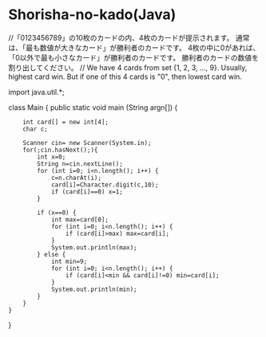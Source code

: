 # Shorisha-no-kado(Java)
//「0123456789」の10枚のカードの内、4枚のカードが提示されます。   通常は、「最も数値が大きなカード」が勝利者のカードです。  4枚の中に0があれば、「0以外で最も小さなカード」が勝利者のカードです。   勝利者のカードの数値を割り出してください。
// We have 4 cards from set {1, 2, 3, ..., 9}. Usually, highest card win. But if one of this 4 cards is "0", then lowest card win.

import java.util.*;

class Main {
	public static void main (String argn[]) {
		
		int card[] = new int[4];
		char c;
	
		Scanner cin= new Scanner(System.in);
		for(;cin.hasNext();){
			int x=0;
			String n=cin.nextLine();
			for (int i=0; i<n.length(); i++) {
				c=n.charAt(i);
				card[i]=Character.digit(c,10);
				if (card[i]==0) x=1;
			}
			
			if (x==0) {
				int max=card[0];
				for (int i=0; i<n.length(); i++) {
					if (card[i]>max) max=card[i];
				}
				System.out.println(max);
			} else {
				int min=9;
				for (int i=0; i<n.length(); i++) {
					if (card[i]<min && card[i]!=0) min=card[i];
				}
				System.out.println(min);
			}
		}
	}
}
